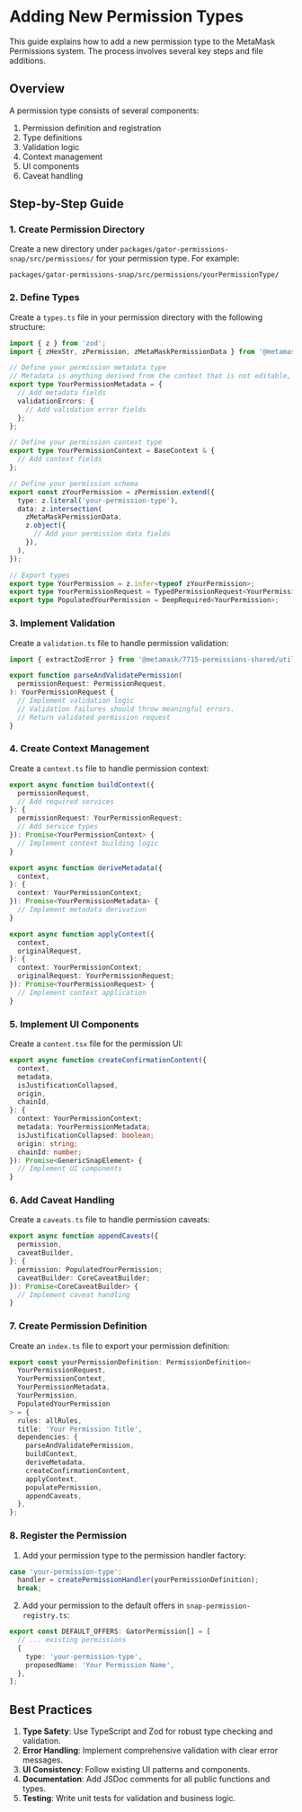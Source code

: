 # Adding New Permission Types

This guide explains how to add a new permission type to the MetaMask Permissions system. The process involves several key steps and file additions.

## Overview

A permission type consists of several components:
1. Permission definition and registration
2. Type definitions
3. Validation logic
4. Context management
5. UI components
6. Caveat handling

## Step-by-Step Guide

### 1. Create Permission Directory

Create a new directory under `packages/gator-permissions-snap/src/permissions/` for your permission type. For example:
```
packages/gator-permissions-snap/src/permissions/yourPermissionType/
```

### 2. Define Types

Create a `types.ts` file in your permission directory with the following structure:

```typescript
import { z } from 'zod';
import { zHexStr, zPermission, zMetaMaskPermissionData } from '@metamask/7715-permissions-shared/types';

// Define your permission metadata type
// Metadata is anything derived from the context that is not editable, such as validtion errors
export type YourPermissionMetadata = {
  // Add metadata fields
  validationErrors: {
    // Add validation error fields
  };
};

// Define your permission context type
export type YourPermissionContext = BaseContext & {
  // Add context fields
};

// Define your permission schema
export const zYourPermission = zPermission.extend({
  type: z.literal('your-permission-type'),
  data: z.intersection(
    zMetaMaskPermissionData,
    z.object({
      // Add your permission data fields
    }),
  ),
});

// Export types
export type YourPermission = z.infer<typeof zYourPermission>;
export type YourPermissionRequest = TypedPermissionRequest<YourPermission>;
export type PopulatedYourPermission = DeepRequired<YourPermission>;
```

### 3. Implement Validation

Create a `validation.ts` file to handle permission validation:

```typescript
import { extractZodError } from '@metamask/7715-permissions-shared/utils';

export function parseAndValidatePermission(
  permissionRequest: PermissionRequest,
): YourPermissionRequest {
  // Implement validation logic
  // Validation failures should throw meaningful errors.
  // Return validated permission request
}
```

### 4. Create Context Management

Create a `context.ts` file to handle permission context:

```typescript
export async function buildContext({
  permissionRequest,
  // Add required services
}: {
  permissionRequest: YourPermissionRequest;
  // Add service types
}): Promise<YourPermissionContext> {
  // Implement context building logic
}

export async function deriveMetadata({
  context,
}: {
  context: YourPermissionContext;
}): Promise<YourPermissionMetadata> {
  // Implement metadata derivation
}

export async function applyContext({
  context,
  originalRequest,
}: {
  context: YourPermissionContext;
  originalRequest: YourPermissionRequest;
}): Promise<YourPermissionRequest> {
  // Implement context application
}
```

### 5. Implement UI Components

Create a `content.tsx` file for the permission UI:

```typescript
export async function createConfirmationContent({
  context,
  metadata,
  isJustificationCollapsed,
  origin,
  chainId,
}: {
  context: YourPermissionContext;
  metadata: YourPermissionMetadata;
  isJustificationCollapsed: boolean;
  origin: string;
  chainId: number;
}): Promise<GenericSnapElement> {
  // Implement UI components
}
```

### 6. Add Caveat Handling

Create a `caveats.ts` file to handle permission caveats:

```typescript
export async function appendCaveats({
  permission,
  caveatBuilder,
}: {
  permission: PopulatedYourPermission;
  caveatBuilder: CoreCaveatBuilder;
}): Promise<CoreCaveatBuilder> {
  // Implement caveat handling
}
```

### 7. Create Permission Definition

Create an `index.ts` file to export your permission definition:

```typescript
export const yourPermissionDefinition: PermissionDefinition<
  YourPermissionRequest,
  YourPermissionContext,
  YourPermissionMetadata,
  YourPermission,
  PopulatedYourPermission
> = {
  rules: allRules,
  title: 'Your Permission Title',
  dependencies: {
    parseAndValidatePermission,
    buildContext,
    deriveMetadata,
    createConfirmationContent,
    applyContext,
    populatePermission,
    appendCaveats,
  },
};
```

### 8. Register the Permission

1. Add your permission type to the permission handler factory:
```typescript
case 'your-permission-type':
  handler = createPermissionHandler(yourPermissionDefinition);
  break;
```

2. Add your permission to the default offers in `snap-permission-registry.ts`:
```typescript
export const DEFAULT_OFFERS: GatorPermission[] = [
  // ... existing permissions
  {
    type: 'your-permission-type',
    proposedName: 'Your Permission Name',
  },
];
```

## Best Practices

1. **Type Safety**: Use TypeScript and Zod for robust type checking and validation.
2. **Error Handling**: Implement comprehensive validation with clear error messages.
3. **UI Consistency**: Follow existing UI patterns and components.
4. **Documentation**: Add JSDoc comments for all public functions and types.
5. **Testing**: Write unit tests for validation and business logic.
